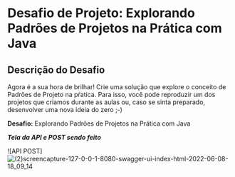# Desafio de Projeto: Explorando Padrões de Projetos na Prática com Java

## Descrição do Desafio

Agora é a sua hora de brilhar! Crie uma solução que explore o conceito de Padrões de Projeto na pŕatica. Para isso, você pode reproduzir um dos projetos que criamos durante as aulas ou, caso se sinta preparado, desenvolver uma nova ideia do zero ;-)

**Desafio:** Explorando Padrões de Projetos na Prática com Java


***Tela da API e POST sendo feito***

![API POST]![(2)screencapture-127-0-0-1-8080-swagger-ui-index-html-2022-06-08-18_09_14](https://user-images.githubusercontent.com/104389308/172720557-83a8c07f-3598-4e44-ad67-12d7c0907ad1.png)

